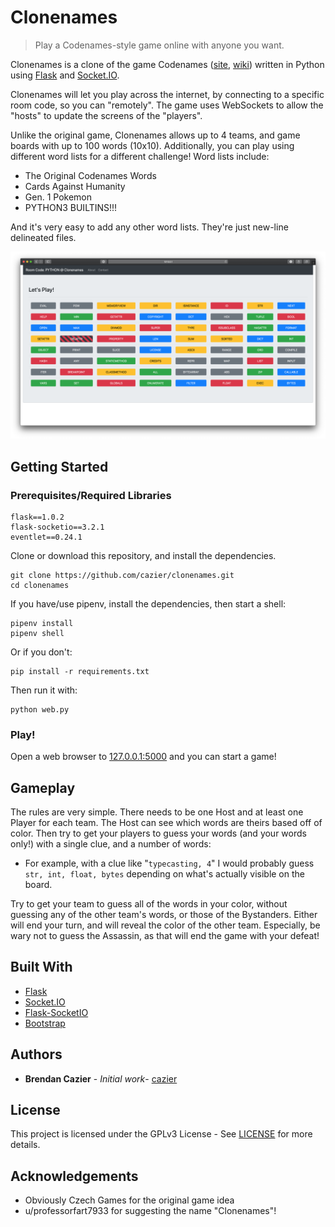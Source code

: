 # Clonenames
> Play a Codenames-style game online with anyone you want.

Clonenames is a clone of the game Codenames ([site](https://czechgames.com/en/codenames/), [wiki](https://en.wikipedia.org/wiki/Codenames_\(board_game\))) written in Python using [Flask](http://flask.pocoo.org) and [Socket.IO](https://socket.io/).

Clonenames will let you play across the internet, by connecting to a specific room code, so you can "remotely". The game uses WebSockets to allow the "hosts" to update the screens of the "players".

Unlike the original game, Clonenames allows up to 4 teams, and game boards with up to 100 words (10x10). Additionally, you can play using different word lists for a different challenge! Word lists include:
* The Original Codenames Words
* Cards Against Humanity
* Gen. 1 Pokemon
* PYTHON3 BUILTINS!!!
 
And it's very easy to add any other word lists. They're just new-line delineated files.

[![](screenshot.png)](#)

## Getting Started
### Prerequisites/Required Libraries
```
flask==1.0.2
flask-socketio==3.2.1
eventlet==0.24.1
```

Clone or download this repository, and install the dependencies.
```
git clone https://github.com/cazier/clonenames.git
cd clonenames
```
If you have/use pipenv, install the dependencies, then start a shell:
```
pipenv install
pipenv shell
```
Or if you don't:
```
pip install -r requirements.txt
```

Then run it with:
```
python web.py
```
### Play!
Open a web browser to [127.0.0.1:5000](127.0.0.1:5000) and you can start a game!

## Gameplay
The rules are very simple. There needs to be one Host and at least one Player for each team. The Host can see which words are theirs based off of color. Then try to get your players to guess your words (and your words only!) with a single clue, and a number of words:
* For example, with a clue like "`typecasting, 4`" I would probably guess `str, int, float, bytes` depending on what's actually visible on the board.

Try to get your team to guess all of the words in your color, without guessing any of the other team's words, or those of the Bystanders. Either will end your turn, and will reveal the color of the other team. Especially, be wary not to guess the Assassin, as that will end the game with your defeat!


## Built With
* [Flask](http://flask.pocoo.org/)
* [Socket.IO](https://socket.io/)
* [Flask-SocketIO](https://flask-socketio.readthedocs.io/en/latest/)
* [Bootstrap](https://getbootstrap.com/)

## Authors
* **Brendan Cazier** - *Initial work*- [cazier](https://github.com/cazier/)

## License
This project is licensed under the GPLv3 License - See [LICENSE](LICENSE) for more details.

## Acknowledgements
* Obviously Czech Games for the original game idea
* u/professorfart7933 for suggesting the name "Clonenames"!
